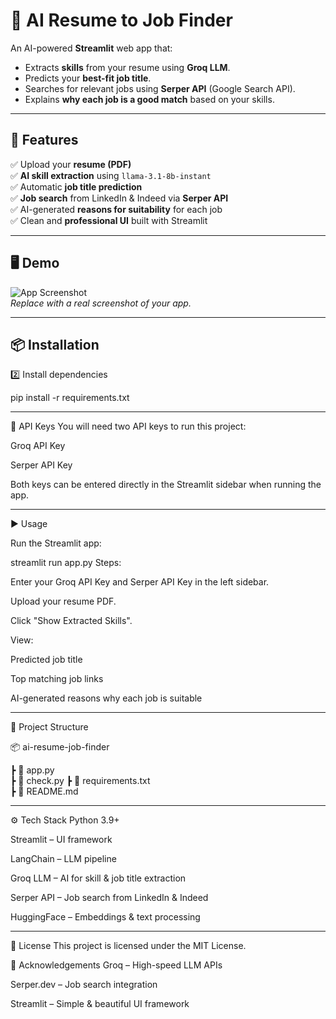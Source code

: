 # 📄 AI Resume to Job Finder

An AI-powered **Streamlit** web app that:
- Extracts **skills** from your resume using **Groq LLM**.
- Predicts your **best-fit job title**.
- Searches for relevant jobs using **Serper API** (Google Search API).
- Explains **why each job is a good match** based on your skills.

---

## 🚀 Features

✅ Upload your **resume (PDF)**  
✅ **AI skill extraction** using `llama-3.1-8b-instant`  
✅ Automatic **job title prediction**  
✅ **Job search** from LinkedIn & Indeed via **Serper API**  
✅ AI-generated **reasons for suitability** for each job  
✅ Clean and **professional UI** built with Streamlit  

---

## 🖥️ Demo

![App Screenshot](screenshot.png)  
*Replace with a real screenshot of your app.*

---

## 📦 Installation
2️⃣ Install dependencies

pip install -r requirements.txt

---
🔑 API Keys
You will need two API keys to run this project:

Groq API Key

Serper API Key 

Both keys can be entered directly in the Streamlit sidebar when running the app.

---

▶️ Usage

Run the Streamlit app:

streamlit run app.py
Steps:

Enter your Groq API Key and Serper API Key in the left sidebar.

Upload your resume PDF.

Click "Show Extracted Skills".

View:

Predicted job title

Top matching job links

AI-generated reasons why each job is suitable

---


📂 Project Structure

📦 ai-resume-job-finder

 ┣ 📜 app.py     
 ┣ 📜 check.py
 ┣ 📜 requirements.txt  
 ┣ 📜 README.md       


 ---
⚙️ Tech Stack
  Python 3.9+

Streamlit – UI framework

LangChain – LLM pipeline

Groq LLM – AI for skill & job title extraction

Serper API – Job search from LinkedIn & Indeed

HuggingFace – Embeddings & text processing

---
📜 License
This project is licensed under the MIT License.

🙌 Acknowledgements
Groq – High-speed LLM APIs

Serper.dev – Job search integration

Streamlit – Simple & beautiful UI framework


